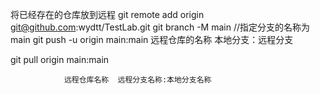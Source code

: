 将已经存在的仓库放到远程
git remote add origin git@github.com:wydtt/TestLab.git
git branch -M main    //指定分支的名称为main
git push -u origin main:main
                    远程仓库的名称 本地分支：远程分支

git pull origin main:main

                远程仓库名称  远程分支名称:本地分支名称